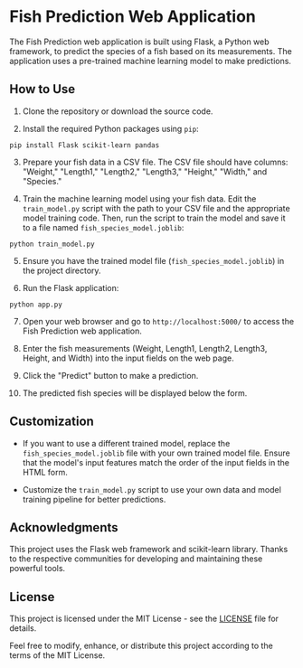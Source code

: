 # Fish Prediction Web Application

The Fish Prediction web application is built using Flask, a Python web framework, to predict the species of a fish based on its measurements. The application uses a pre-trained machine learning model to make predictions.

## How to Use

1. Clone the repository or download the source code.

2. Install the required Python packages using `pip`:

` pip install Flask scikit-learn pandas `

3. Prepare your fish data in a CSV file. The CSV file should have columns: "Weight," "Length1," "Length2," "Length3," "Height," "Width," and "Species."

4. Train the machine learning model using your fish data. Edit the `train_model.py` script with the path to your CSV file and the appropriate model training code. Then, run the script to train the model and save it to a file named `fish_species_model.joblib`:

` python train_model.py `

5. Ensure you have the trained model file (`fish_species_model.joblib`) in the project directory.

6. Run the Flask application:

` python app.py `

7. Open your web browser and go to `http://localhost:5000/` to access the Fish Prediction web application.

8. Enter the fish measurements (Weight, Length1, Length2, Length3, Height, and Width) into the input fields on the web page.

9. Click the "Predict" button to make a prediction.

10. The predicted fish species will be displayed below the form.

## Customization

- If you want to use a different trained model, replace the `fish_species_model.joblib` file with your own trained model file. Ensure that the model's input features match the order of the input fields in the HTML form.

- Customize the `train_model.py` script to use your own data and model training pipeline for better predictions.

## Acknowledgments

This project uses the Flask web framework and scikit-learn library. Thanks to the respective communities for developing and maintaining these powerful tools.

## License

This project is licensed under the MIT License - see the [LICENSE](LICENSE) file for details.

Feel free to modify, enhance, or distribute this project according to the terms of the MIT License.


